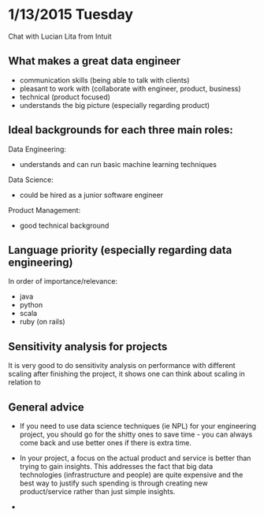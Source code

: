 1/13/2015 Tuesday
===========================
Chat with Lucian Lita from Intuit

## What makes a great data engineer
- communication skills (being able to talk with clients)
- pleasant to work with (collaborate with engineer, product, business)
- technical (product focused)
- understands the big picture (especially regarding product)

## Ideal backgrounds for each three main roles:

Data Engineering:
- understands and can run basic machine learning techniques

Data Science:
- could be hired as a junior software engineer

Product Management:
- good technical background

## 


## Language priority (especially regarding data engineering)
In order of importance/relevance:

- java
- python
- scala
- ruby (on rails)

## Sensitivity analysis for projects
It is very good to do sensitivity analysis on performance with different scaling
after finishing the project, it shows one can think about scaling in relation to

## General advice
- If you need to use data science techniques (ie NPL) for your engineering project,
  you should go for the shitty ones to save time - you can always come back and use
  better ones if there is extra time.

- In your project, a focus on the actual product and service is better than trying
  to gain insights. This addresses the fact that big data technologies (infrastructure
  and people) are quite expensive and the best way to justify such spending is through
  creating new product/service rather than just simple insights.

- 
